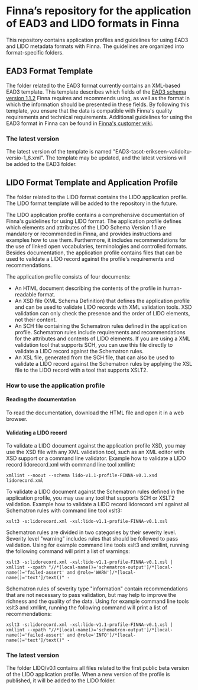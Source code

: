 # Finna’s repository for the application of EAD3 and LIDO formats in Finna

This repository contains application profiles and guidelines for using EAD3 and LIDO metadata formats with Finna. The guidelines are organized into format-specific folders.

## EAD3 Format Template

The folder related to the EAD3 format currently contains an XML-based EAD3 template. This template describes which fields of the [EAD3 schema version 1.1.2](https://www.loc.gov/ead/EAD3taglib/index.html) Finna requires and recommends using, as well as the format in which the information should be presented in these fields. By following this template, you ensure that the data is compatible with Finna's quality requirements and technical requirements. Additional guidelines for using the EAD3 format in Finna can be found in [Finna's customer wiki](https://www.kiwi.fi/x/RhRiBQ).

### The latest version

The latest version of the template is named "EAD3-tasot-erikseen-validoitu-versio-1_6.xml". The template may be updated, and the latest versions will be added to the EAD3 folder.

## LIDO Format Template and Application Profile

The folder related to the LIDO format contains the LIDO application profile. The LIDO format template will be added to the repository in the future.

The LIDO application profile contains a comprehensive documentation of Finna's guidelines for using LIDO format. The application profile defines which elements and attributes of the LIDO Schema Version 1.1 are mandatory or recommended in Finna, and provides instructions and examples how to use them. Furthermore, it includes recommendations for the use of linked open vocabularies, terminologies and controlled formats. Besides documentation, the application profile contains files that can be used to validate a LIDO record against the profile's requirements and recommendations.

The application profile consists of four documents:
- An HTML document describing the contents of the profile in human-readable format.
- An XSD file (XML Schema Definition) that defines the application profile and can be used to validate LIDO records with XML validation tools. XSD validation can only check the presence and the order of LIDO elements, not their content.
- An SCH file containing the Schematron rules defined in the application profile. Schematron rules include requirements and recommendations for the attributes and contents of LIDO elements. If you are using a XML validation tool that supports SCH, you can use this file directly to validate a LIDO record against the Schematron rules.
- An XSL file, generated from the SCH file, that can also be used to validate a LIDO record against the Schematron rules by applying the XSL file to the LIDO record with a tool that supports XSLT2.

### How to use the application profile

#### Reading the documentation

To read the documentation, download the HTML file and open it in a web browser.

#### Validating a LIDO record

To validate a LIDO document against the application profile XSD, you may use the XSD file with any XML validation tool, such as an XML editor with XSD support or a command line validator. Example how to validate a LIDO record lidorecord.xml with command line tool xmllint:

    xmllint --noout --schema lido-v1.1-profile-FINNA-v0.1.xsd lidorecord.xml 

To validate a LIDO document against the Schematron rules defined in the application profile, you may use any tool that supports SCH or XSLT2 validation. Example how to validate a LIDO record lidorecord.xml against all Schematron rules with command line tool xslt3:

    xslt3 -s:lidorecord.xml -xsl:lido-v1.1-profile-FINNA-v0.1.xsl

Schematron rules are divided in two categories by their severity level. Severity level "warning" includes rules that should be followed to pass validation. Using for example command line tools xslt3 and xmllint, running the following command will print a list of warnings:

    xslt3 -s:lidorecord.xml -xsl:lido-v1.1-profile-FINNA-v0.1.xsl | xmllint --xpath "//*[local-name()='schematron-output']/*[local-name()='failed-assert' and @role='WARN']/*[local-name()='text']/text()" -

Schematron rules of severity type "information" contain recommendations that are not necessary to pass validation, but may help to improve the richness and the quality of the data. Using for example command line tools xslt3 and xmllint, running the following command will print a list of recommendations:

    xslt3 -s:lidorecord.xml -xsl:lido-v1.1-profile-FINNA-v0.1.xsl | xmllint --xpath "//*[local-name()='schematron-output']/*[local-name()='failed-assert' and @role='INFO']/*[local-name()='text']/text()" -

### The latest version

The folder LIDO/v0.1 contains all files related to the first public beta version of the LIDO application profile. When a new version of the profile is published, it will be added to the LIDO folder.
